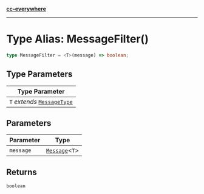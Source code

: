 [**cc-everywhere**](../../../../../index.md)

***

# Type Alias: MessageFilter()

```ts
type MessageFilter = <T>(message) => boolean;
```

## Type Parameters

| Type Parameter |
| ------ |
| `T` *extends* [`MessageType`](../../message-types/enumerations/message-type.md) |

## Parameters

| Parameter | Type |
| ------ | ------ |
| `message` | [`Message`](../../message-types/type-aliases/message.md)<`T`\> |

## Returns

`boolean`
